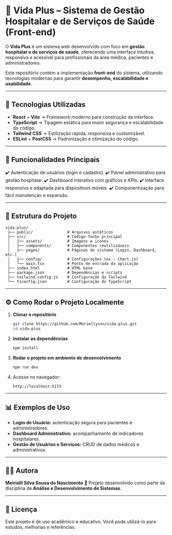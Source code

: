 
# 🏥 Vida Plus – Sistema de Gestão Hospitalar e de Serviços de Saúde (Front-end)

O **Vida Plus** é um sistema web desenvolvido com foco em **gestão hospitalar e de serviços de saúde**, oferecendo uma interface intuitiva, responsiva e acessível para profissionais da área médica, pacientes e administradores.

Este repositório contém a implementação **front-end** do sistema, utilizando tecnologias modernas para garantir **desempenho, escalabilidade e usabilidade**.

---

## 🚀 Tecnologias Utilizadas

* **React** + **Vite** → Framework moderno para construção da interface.
* **TypeScript** → Tipagem estática para maior segurança e escalabilidade do código.
* **Tailwind CSS** → Estilização rápida, responsiva e customizável.
* **ESLint** + **PostCSS** → Padronização e otimização do código.

---

## 🎯 Funcionalidades Principais

✔️ Autenticação de usuários (login e cadastro).
✔️ Painel administrativo para gestão hospitalar.
✔️ Dashboard interativo com gráficos e KPIs.
✔️ Interface responsiva e adaptada para dispositivos móveis.
✔️ Componentização para fácil manutenção e expansão.

---

## 📂 Estrutura do Projeto

```
vida-plus/
 ├── public/               # Arquivos estáticos
 ├── src/                  # Código-fonte principal
 │   ├── assets/           # Imagens e ícones
 │   ├── components/       # Componentes reutilizáveis
 │   ├── pages/            # Páginas do sistema (Login, Dashboard, etc.)
 │   ├── config/           # Configurações (ex.: Chart.js)
 │   └── main.tsx          # Ponto de entrada da aplicação
 ├── index.html            # HTML base
 ├── package.json          # Dependências e scripts
 ├── tailwind.config.js    # Configuração do Tailwind
 └── tsconfig.json         # Configuração do TypeScript
```

---

## ⚙️ Como Rodar o Projeto Localmente

1. **Clonar o repositório**

   ```bash
   git clone https://github.com/Meriellyssn/vida-plus.git
   cd vida-plus
   ```

2. **Instalar as dependências**

   ```bash
   npm install
   ```

3. **Rodar o projeto em ambiente de desenvolvimento**

   ```bash
   npm run dev
   ```

4. Acesse no navegador:

   ```
   http://localhost:5173
   ```

---

## 📊 Exemplos de Uso

* **Login de Usuário:** autenticação segura para pacientes e administradores.
* **Dashboard Administrativo:** acompanhamento de indicadores hospitalares.
* **Gestão de Usuários e Serviços:** CRUD de dados médicos e administrativos.

---

## 👩‍💻 Autora

**Meirielli Silva Sousa do Nascimento**
📌 Projeto desenvolvido como parte da disciplina de **Análise e Desenvolvimento de Sistemas**.

---

## 📜 Licença

Este projeto é de uso acadêmico e educativo.
Você pode utilizá-lo para estudos, melhorias e referências.
